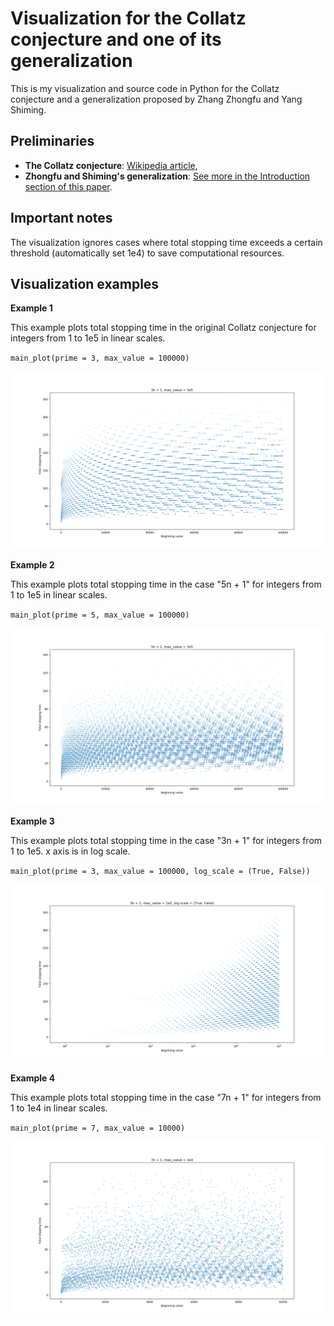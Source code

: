 # Visualization for the Collatz conjecture and one of its generalization

This is my visualization and source code in Python for the Collatz conjecture and a generalization proposed by Zhang Zhongfu and Yang Shiming. 

## Preliminaries

- **The Collatz conjecture**: [Wikipedia article],
- **Zhongfu and Shiming's generalization**: [See more in the Introduction section of this paper].

## Important notes
The visualization ignores cases where total stopping time exceeds a certain threshold (automatically set 1e4) to save computational resources.

## Visualization examples

**Example 1**

This example plots total stopping time in the original Collatz conjecture for integers from 1 to 1e5 in linear scales.

`main_plot(prime = 3, max_value = 100000)`

![ex1](Examples/ex1.png)

**Example 2**

This example plots total stopping time in the case "5n + 1" for integers from 1 to 1e5 in linear scales.

`main_plot(prime = 5, max_value = 100000)`

![ex2](Examples/ex2.png)

**Example 3**

This example plots total stopping time in the case "3n + 1" for integers from 1 to 1e5. x axis is in log scale.

`main_plot(prime = 3, max_value = 100000, log_scale = (True, False))`

![ex3](Examples/ex3.png)

**Example 4**

This example plots total stopping time in the case "7n + 1" for integers from 1 to 1e4 in linear scales.

`main_plot(prime = 7, max_value = 10000)`

![ex4](Examples/ex4.png)

[Wikipedia article]: https://en.wikipedia.org/wiki/Collatz_conjecture
[See more in the Introduction section of this paper]: http://web.mit.edu/rsi/www/pdfs/papers/2004/2004-lesjohn.pdf

